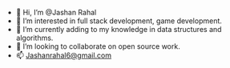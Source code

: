 - 👋 Hi, I’m @Jashan Rahal
- 👀 I’m interested in full stack development, game development.
- 🌱 I’m currently adding to my knowledge in data structures and algorithms.
- 💞️ I’m looking to collaborate on open source work.
- 📫 Jashanrahal6@gmail.com

<!---
Jashan66/Jashan66 is a ✨ special ✨ repository because its `README.md` (this file) appears on your GitHub profile.
You can click the Preview link to take a look at your changes.
--->
